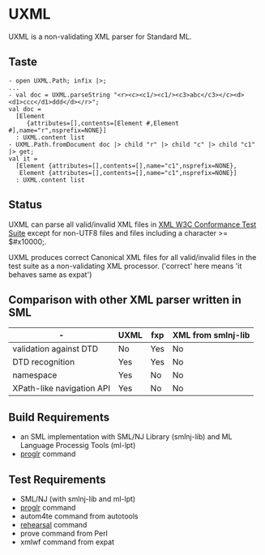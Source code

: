 # UXML

UXML is a non-validating XML parser for Standard ML.

## Taste

```
- open UXML.Path; infix |>;
...
- val doc = UXML.parseString "<r><c><c1/><c1/><c3>abc</c3></c><d><d1>ccc</d1>ddd</d></r>";
val doc =
  [Element
     {attributes=[],contents=[Element #,Element #],name="r",nsprefix=NONE}]
  : UXML.content list
- UXML.Path.fromDocument doc |> child "r" |> child "c" |> child "c1" |> get;
val it =
  [Element {attributes=[],contents=[],name="c1",nsprefix=NONE},
   Element {attributes=[],contents=[],name="c1",nsprefix=NONE}]
  : UXML.content list
```

## Status

UXML can parse all valid/invalid XML files in
[XML W3C Conformance Test Suite](http://www.w3.org/XML/Test/xmlconf-20080827.html)
except for non-UTF8 files and files including a character >= $#x10000;.

UXML produces correct Canonical XML files for all valid/invalid files in the
test suite as a non-validating XML processor.
('correct' here means 'it behaves same as expat')

## Comparison with other XML parser written in SML

| - | UXML | fxp | XML from smlnj-lib |
| - | - | - | - |
| validation against DTD | No | Yes | No |
| DTD recognition | Yes | Yes | No |
| namespace | Yes | No | No |
| XPath-like navigation API | Yes | No | No |

## Build Requirements

- an SML implementation with SML/NJ Library (smlnj-lib) and ML Language Processig Tools (ml-lpt)
- [proglr](https://github.com/tkob/proglr) command

## Test Requirements

- SML/NJ (with smlnj-lib and ml-lpt)
- [proglr](https://github.com/tkob/proglr) command
- autom4te command from autotools
- [rehearsal](https://github.com/tkob/rehearsal) command
- prove command from Perl
- xmlwf command from expat
